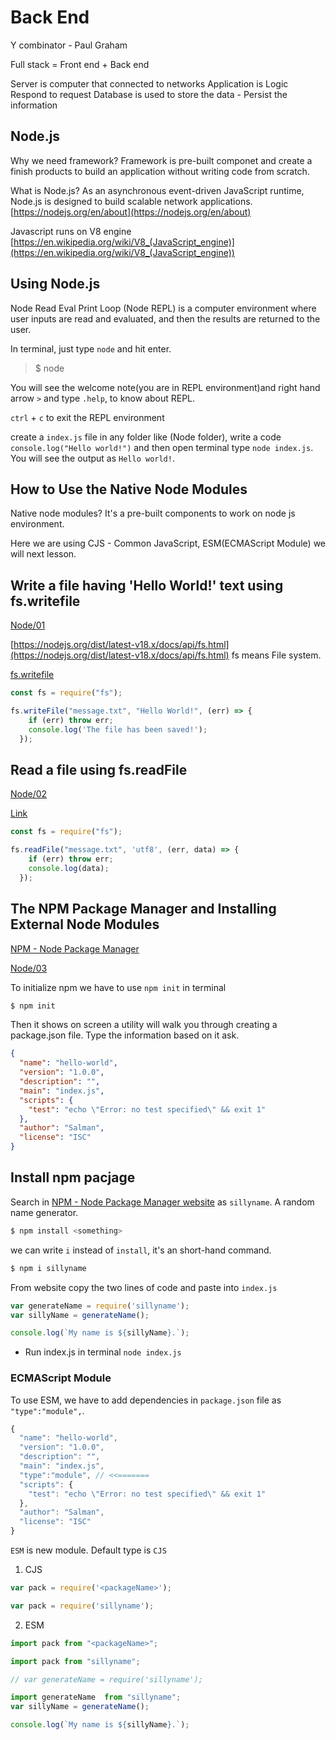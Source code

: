 # Back End

Y combinator - Paul Graham

Full stack = Front end + Back end

Server is computer that connected to networks
Application is Logic Respond to request
Database is used to store the data - Persist the information 


## Node.js

Why we need framework?
Framework is pre-built componet and create a finish products to build an application without writing code from scratch.

What is Node.js?
As an asynchronous event-driven JavaScript runtime, Node.js is designed to build scalable network applications. [https://nodejs.org/en/about](https://nodejs.org/en/about)

Javascript runs on V8 engine [https://en.wikipedia.org/wiki/V8_(JavaScript_engine)](https://en.wikipedia.org/wiki/V8_(JavaScript_engine))


## Using Node.js

Node Read Eval Print Loop (Node REPL) is a computer environment where user inputs are read and evaluated, and then the results are returned to the user.

In terminal, just type `node` and hit enter.

> $ node

You will see the welcome note(you are in REPL environment)and right hand arrow `>` and type `.help`, to know about REPL.

`ctrl` + `c` to exit the REPL environment

create a `index.js` file in any folder like (Node folder), write a code `console.log("Hello world!")` and then open terminal type `node index.js`. You will see the output as `Hello world!`.

## How to Use the Native Node Modules

Native node modules?
It's a pre-built components to work on node js environment.

Here we are using CJS - Common JavaScript, ESM(ECMAScript Module) we will next lesson.

## Write a file having 'Hello World!' text using fs.writefile

[Node/01](./assets/Node/01/index.js)

[https://nodejs.org/dist/latest-v18.x/docs/api/fs.html](https://nodejs.org/dist/latest-v18.x/docs/api/fs.html)
fs means File system.

[fs.writefile](https://nodejs.org/dist/latest-v18.x/docs/api/fs.html#fswritefilefile-data-options-callback)

```js
const fs = require("fs");

fs.writeFile("message.txt", "Hello World!", (err) => {
    if (err) throw err;
    console.log('The file has been saved!');
  });
```

## Read a file using fs.readFile

[Node/02](./assets/Node/02/index.js)

[Link](https://nodejs.org/dist/latest-v18.x/docs/api/fs.html#fsreadfilepath-options-callback)

```js
const fs = require("fs");

fs.readFile("message.txt", 'utf8', (err, data) => {
    if (err) throw err;
    console.log(data);
  });
```

## The NPM Package Manager and Installing External Node Modules

[NPM -  Node Package Manager](https://www.npmjs.com/)

[Node/03](./assets/Node/03/index.js)

To initialize npm we have to use `npm init` in  terminal

```bash
$ npm init
```
Then it shows on screen a utility will walk you through creating a package.json file.
Type the information based on it ask.

```json
{
  "name": "hello-world",
  "version": "1.0.0",
  "description": "",
  "main": "index.js",
  "scripts": {
    "test": "echo \"Error: no test specified\" && exit 1"
  },
  "author": "Salman",
  "license": "ISC"
}
```

## Install npm pacjage 

Search in [NPM -  Node Package Manager website](https://www.npmjs.com/) as `sillyname`. A random name generator.

```bash
$ npm install <something>
```
we can write `i` instead of `install`, it's an short-hand command.

```bash
$ npm i sillyname
```
From website copy the two lines of code and paste into `index.js`

```js
var generateName = require('sillyname');
var sillyName = generateName();

console.log(`My name is ${sillyName}.`);
```

- Run index.js in terminal `node index.js`


### ECMAScript Module

To use ESM, we have to add dependencies in `package.json` file as `"type":"module",`.

```js
{
  "name": "hello-world",
  "version": "1.0.0",
  "description": "",
  "main": "index.js",
  "type":"module", // <<=======
  "scripts": {
    "test": "echo \"Error: no test specified\" && exit 1"
  },
  "author": "Salman",
  "license": "ISC"
}
```

`ESM` is new module. Default type is `CJS`

1. CJS
```js
var pack = require('<packageName>');

var pack = require('sillyname');
```

2. ESM
```js
import pack from "<packageName>";

import pack from "sillyname";
```


```js
// var generateName = require('sillyname');

import generateName  from "sillyname";
var sillyName = generateName();

console.log(`My name is ${sillyName}.`);
```

